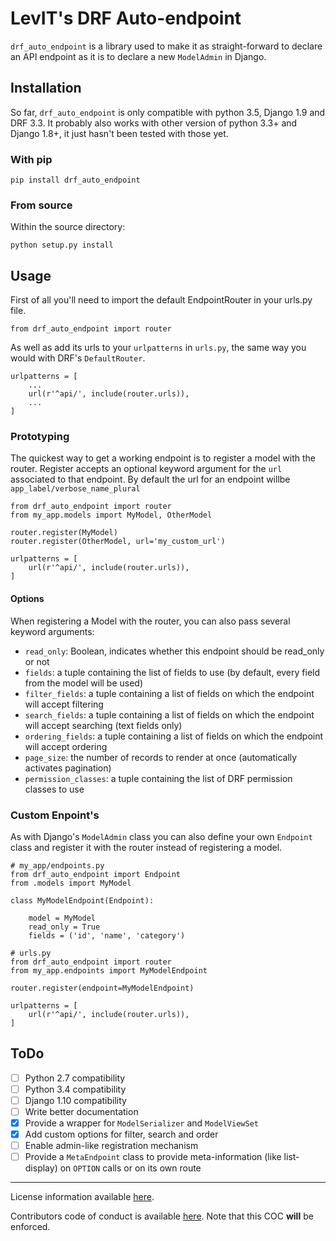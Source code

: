 # LevIT's DRF Auto-endpoint

`drf_auto_endpoint` is a library used to make it as straight-forward to declare an API endpoint
as it is to declare a new `ModelAdmin` in Django.

## Installation

So far, `drf_auto_endpoint` is only compatible with python 3.5, Django 1.9 and DRF 3.3.
It probably also works with other version of python 3.3+ and Django 1.8+, it just hasn't been
tested with those yet.

### With pip

`pip install drf_auto_endpoint`

### From source

Within the source directory:

`python setup.py install`

## Usage

First of all you'll need to import the default EndpointRouter in your urls.py file.

`from drf_auto_endpoint import router`

As well as add its urls to your `urlpatterns` in `urls.py`, the same way you would with DRF's
`DefaultRouter`.

```
urlpatterns = [
    ...
    url(r'^api/', include(router.urls)),
    ...
]
``` 

### Prototyping

The quickest way to get a working endpoint is to register a model with the router. Register accepts
an optional keyword argument for the `url` associated to that endpoint. By default the url for an
endpoint willbe `app_label/verbose_name_plural`

```
from drf_auto_endpoint import router
from my_app.models import MyModel, OtherModel

router.register(MyModel)
router.register(OtherModel, url='my_custom_url')

urlpatterns = [
    url(r'^api/', include(router.urls)),
]
```

#### Options

When registering a Model with the router, you can also pass several keyword arguments:

- `read_only`: Boolean, indicates whether this endpoint should be read_only or not
- `fields`: a tuple containing the list of fields to use (by default, every field from the model will
be used)
- `filter_fields`: a tuple containing a list of fields on which the endpoint will accept filtering
- `search_fields`: a tuple containing a list of fields on which the endpoint will accept searching
(text fields only)
- `ordering_fields`: a tuple containing a list of fields on which the endpoint will accept ordering
- `page_size`: the number of records to render at once (automatically activates pagination)
- `permission_classes`: a tuple containing the list of DRF permission classes to use

### Custom Enpoint's

As with Django's `ModelAdmin` class you can also define your own `Endpoint` class and register it
with the router instead of registering a model.

```
# my_app/endpoints.py
from drf_auto_endpoint import Endpoint
from .models import MyModel

class MyModelEndpoint(Endpoint):

    model = MyModel
    read_only = True
    fields = ('id', 'name', 'category')
```

```
# urls.py
from drf_auto_endpoint import router
from my_app.endpoints import MyModelEndpoint

router.register(endpoint=MyModelEndpoint)

urlpatterns = [
    url(r'^api/', include(router.urls)),
]
```

## ToDo

- [ ] Python 2.7 compatibility
- [ ] Python 3.4 compatibility
- [ ] Django 1.10 compatibility
- [ ] Write better documentation
- [x] Provide a wrapper for `ModelSerializer` and `ModelViewSet`
- [x] Add custom options for filter, search and order
- [ ] Enable admin-like registration mechanism
- [ ] Provide a `MetaEndpoint` class to provide meta-information (like list-display) on `OPTION` calls or on its own route

---

License information available [here](LICENSE.md).

Contributors code of conduct is available [here](COC.md). Note that this COC **will** be enforced.
